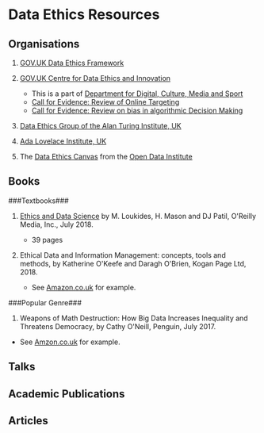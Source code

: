 # Data Ethics Resources

## Organisations

1. [GOV.UK Data Ethics Framework](https://www.gov.uk/government/publications/data-ethics-framework/data-ethics-framework)

2. [GOV.UK Centre for Data Ethics and Innovation](https://www.gov.uk/government/organisations/centre-for-data-ethics-and-innovation)
   * This is a part of
   [Department for Digital, Culture, Media and Sport](https://www.gov.uk/government/organisations/department-for-digital-culture-media-sport)
   * [Call for Evidence: Review of Online Targeting](https://www.gov.uk/government/publications/the-centre-for-data-ethics-and-innovation-calls-for-evidence-on-online-targeting-and-bias-in-algorithmic-decision-making/centre-for-data-ethics-and-innovation-review-of-online-targeting)
   * [Call for Evidence: Review on bias in algorithmic Decision Making](https://www.gov.uk/government/publications/the-centre-for-data-ethics-and-innovation-calls-for-evidence-on-online-targeting-and-bias-in-algorithmic-decision-making/centre-for-data-ethics-and-innovation-review-on-bias-in-algorithmic-decision-making)
   
3. [Data Ethics Group of the Alan Turing Institute, UK](https://www.turing.ac.uk/research/data-ethics)
   
4. [Ada Lovelace Institute, UK](https://www.adalovelaceinstitute.org)

5. The
   [Data Ethics Canvas](https://theodi.org/article/data-ethics-canvas/)
   from the [Open Data Institute](https://theodi.org)

## Books

###Textbooks###

1. [Ethics and Data Science](https://www.oreilly.com/library/view/ethics-and-data/9781492043898/)
   by M. Loukides, H. Mason and DJ Patil, O'Reilly Media, Inc.,
   July 2018.
   * 39 pages

2. Ethical Data and Information Management: concepts, tools and
   methods, by Katherine O'Keefe and Daragh O'Brien, Kogan Page
   Ltd, 2018.
   * See
     [Amazon.co.uk](https://www.amazon.co.uk/Ethical-Data-Information-Management-Concepts/dp/0749482044)
     for example.

###Popular Genre###

1. Weapons of Math Destruction: How Big Data Increases Inequality and
Threatens Democracy, by Cathy O'Neill, Penguin, July 2017.
* See
  [Amzon.co.uk](https://www.amazon.co.uk/Weapons-Math-Destruction-Increases-Inequality/dp/0141985410)
  for example.

## Talks

## Academic Publications

## Articles
